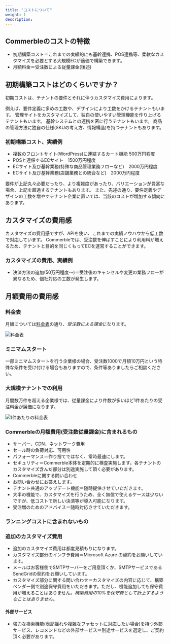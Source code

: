 ```yaml
---
title: "コストについて"
weight: 1
description: 
---
```


## Commerbleのコストの特徴

- 初期構築コスト＝これまでの実績的にも基幹連携、POS連携等、柔軟なカスタマイズを必要とする大規模ECが適価で構築できます。
- 月額料金＝受注数による従量課金(後述)

## 初期構築コストはどのくらいですか？

初期コストは、テナントの要件とそれに伴うカスタマイズ費用によります。

例えば、要件定義に多めの工数や、デザインにより工数をかけるテナントもいます。
管理サイトをカスタマイズして、独自の使いやすい管理機能を作り上げるテナントもいます。
基幹システムとの連携を密に行うテナントもいます。
商品の管理方法に独自の仕様(SKUの考え方、情報構造)を持つテナントもあります。

### 初期構築コスト、実績例

- 複数のフロントサイト(WordPress)に連結するカート機能 500万円程度
- POSと連係するECサイト　1500万円程度
- ECサイト及び基幹業務(特殊な商品管理業務フローなど)　2000万円程度
- ECサイト及び基幹業務(店舗業務との統合など)　2000万円程度

要件が上記丸々必要だったり、より複雑度があったり、バリエーションが豊富な場合、上記を超過するテナントもあります。
また、先述の通り、要件定義やデザインの工数を増やすテナント企業に置いては、当該のコストが増加する傾向にあります。

## カスタマイズの費用感

カスタマイズの費用感ですが、APIを使い、これまでの実績ノウハウから低工数で対応しています。
Commerbleでは、受注数を伸ばすことにより利用料が増えるため、テナントと目的を同じくもってECを運営することができます。

### カスタマイズの費用、実績例

- 決済方法の追加(50万円程度〜)＝受注後のキャンセルや変更の業務フローが異なるため、個社対応の工数が発生します。

## 月額費用の費用感

### 料金表

月額については[料金表](https://www.commerble.com/price)の通り、*受注数による課金*になります。

![料金表](price.png)

### ミニマムスタート

一部ミニマムスタートを行う企業様の場合、受注数1000で月額10万円という特殊な条件を受け付ける場合もありますので、条件等ありましたらご相談ください。


### 大規模テナントでの利用

月間数万件を超える企業様では、従量課金により件数が多いほど1件あたりの受注料金が廉価になります。

![1件あたりの料金表](price2.png)

### Commerbleの月額費用(受注数従量課⾦)に含まれるもの

- サーバー、CDN、ネットワーク費⽤
- セール時の負荷対応、可⽤性
- パフォーマンス＝作り捨てではなく、常時最速にします。
- セキュリティ＝Commerble本体を定期的に検査実施します。各テナントのカスタマイズ含んだ部分は別途実施して頂く必要があります。
- Commerbleに関する問い合わせ
- お問い合わせにお答えします。
- テナント共通のアップデート機能＝随時提供させていただきます。
- ⼤半の機能で、カスタマイズを⾏うため、全く無償で使えるケースは少ないですが、低コストで新しい決済等が導⼊可能になります。
- 受注増のためのアドバイス＝随時対応させていただきます。

### ランニングコストに含まれないもの

### 追加のカスタマイズ費用

- 追加のカスタマイズ費⽤は都度見積もりになります。
- カスタマイズ部分のインフラ費⽤＝Microsoft Azure の契約をお願いしています。
- メールはお客様側でSMTPサーバーをご用意頂くか、SMTPサービスであるSendGridの契約をお願いしています。
- カスタマイズ部分に関する問い合わせ＝カスタマイズの内容に応じて、構築ベンダー側で別途保守費⽤をいただきます。ただし、機能追加しても保守費⽤が増えることはありません。*構築費用の10%を保守費として計上するようなことはありません。*

#### 外部サービス

- 強力な検索機能(表記揺れや複雑なファセットに対応したい場合)を持つ外部サービス、レコメンドなどの外部サービス＝別途サービスを選定し、ご契約頂く必要があります。


